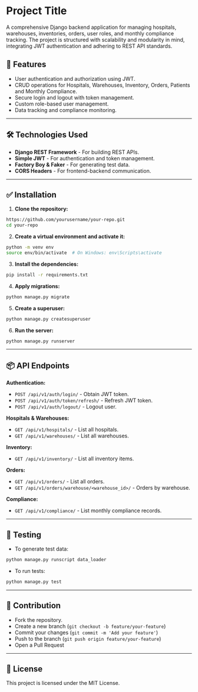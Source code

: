 # Project Title

A comprehensive Django backend application for managing hospitals, warehouses, inventories, orders, user roles, and monthly compliance tracking. The project is structured with scalability and modularity in mind, integrating JWT authentication and adhering to REST API standards.

## 🚀 Features
- User authentication and authorization using JWT.
- CRUD operations for Hospitals, Warehouses, Inventory, Orders, Patients and Monthly Compliance.
- Secure login and logout with token management.
- Custom role-based user management.
- Data tracking and compliance monitoring.

---

## 🛠️ Technologies Used
- **Django REST Framework** - For building REST APIs.
- **Simple JWT** - For authentication and token management.
- **Factory Boy & Faker** - For generating test data.
- **CORS Headers** - For frontend-backend communication.

---

## ✅ Installation
1. **Clone the repository:**
```bash
https://github.com/yourusername/your-repo.git
cd your-repo
```

2. **Create a virtual environment and activate it:**
```bash
python -m venv env
source env/bin/activate  # On Windows: env\Scripts\activate
```

3. **Install the dependencies:**
```bash
pip install -r requirements.txt
```

4. **Apply migrations:**
```bash
python manage.py migrate
```

5. **Create a superuser:**
```bash
python manage.py createsuperuser
```

6. **Run the server:**
```bash
python manage.py runserver
```

---

## 📦 API Endpoints
**Authentication:**
- `POST /api/v1/auth/login/` - Obtain JWT token.
- `POST /api/v1/auth/token/refresh/` - Refresh JWT token.
- `POST /api/v1/auth/logout/` - Logout user.

**Hospitals & Warehouses:**
- `GET /api/v1/hospitals/` - List all hospitals.
- `GET /api/v1/warehouses/` - List all warehouses.

**Inventory:**
- `GET /api/v1/inventory/` - List all inventory items.

**Orders:**
- `GET /api/v1/orders/` - List all orders.
- `GET /api/v1/orders/warehouse/<warehouse_id>/` - Orders by warehouse.

**Compliance:**
- `GET /api/v1/compliance/` - List monthly compliance records.

---

## 🧪 Testing
- To generate test data:
```bash
python manage.py runscript data_loader
```

- To run tests:
```bash
python manage.py test
```

---

## 🤝 Contribution
- Fork the repository.
- Create a new branch (`git checkout -b feature/your-feature`)
- Commit your changes (`git commit -m 'Add your feature'`)
- Push to the branch (`git push origin feature/your-feature`)
- Open a Pull Request

---

## 📄 License
This project is licensed under the MIT License.
